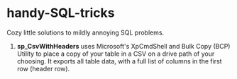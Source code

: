 # handy-SQL-tricks
Cozy little solutions to mildly annoying SQL problems.

1. **sp_CsvWithHeaders** uses Microsoft's XpCmdShell and Bulk Copy (BCP) Utility to place a copy of your table in a CSV on a drive path of your choosing. It exports all table data, with a full list of columns in the first row (header row).
